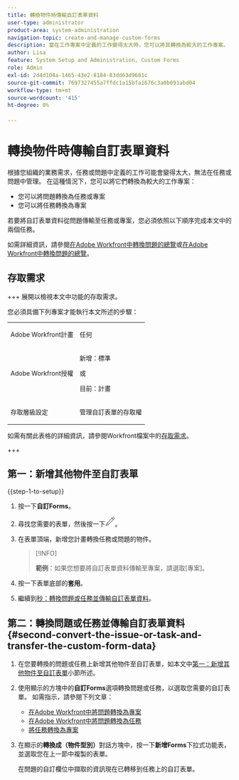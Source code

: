```yaml
---
title: 轉換物件時傳輸自訂表單資料
user-type: administrator
product-area: system-administration
navigation-topic: create-and-manage-custom-forms
description: 當在工作專案中定義的工作變得太大時，您可以將其轉換為較大的工作專案。
author: Lisa
feature: System Setup and Administration, Custom Forms
role: Admin
exl-id: 2d4d104a-1465-43e2-8184-83dd63d9681c
source-git-commit: 7697327455a7ffdc1a15bfa1676c3a0b091abd04
workflow-type: tm+mt
source-wordcount: '415'
ht-degree: 0%

---
```


# 轉換物件時傳輸自訂表單資料

根據您組織的業務需求，任務或問題中定義的工作可能會變得太大，無法在任務或問題中管理。 在這種情況下，您可以將它們轉換為較大的工作專案：

* 您可以將問題轉換為任務或專案
* 您可以將任務轉換為專案

若要將自訂表單資料從問題傳輸至任務或專案，您必須依照以下順序完成本文中的兩個任務。

如需詳細資訊，請參閱[在Adobe Workfront中轉換問題的總覽](../../../manage-work/issues/convert-issues/convert-issues.md)或[在Adobe Workfront中轉換問題的總覽](../../../manage-work/issues/convert-issues/convert-issues.md)。

## 存取需求

+++ 展開以檢視本文中功能的存取需求。

您必須具備下列專案才能執行本文所述的步驟：

<table style="table-layout:auto"> 
 <col> 
 <col> 
 <tbody> 
  <tr data-mc-conditions=""> 
   <td role="rowheader"> <p>Adobe Workfront計畫</p> </td> 
   <td>任何</td> 
  </tr> 
  <tr> 
   <td role="rowheader">Adobe Workfront授權</td> 
   <td>
   <p>新增：標準</p>
   <p>或</p>
   <p>目前：計畫</p></td> 
  </tr> 
  <tr data-mc-conditions=""> 
   <td role="rowheader">存取層級設定</td> 
   <td> <p>管理自訂表單的存取權</p> </td> 
  </tr> 
 </tbody> 
</table>

如需有關此表格的詳細資訊，請參閱Workfront檔案中的[存取需求](/help/quicksilver/administration-and-setup/add-users/access-levels-and-object-permissions/access-level-requirements-in-documentation.md)。

+++

## 第一：新增其他物件至自訂表單

{{step-1-to-setup}}

1. 按一下&#x200B;**自訂Forms**。
1. 尋找您需要的表單，然後按一下![編輯圖示](assets/edit-icon.png)。
1. 在表單頂端，新增您計畫轉換任務或問題的物件。

   >[!INFO]
   >
   >**範例**：如果您想要將自訂表單資料傳輸至專案，請選取[專案]。

1. 按一下表單底部的&#x200B;**套用**。

1. 繼續到[秒：轉換問題或任務並傳輸自訂表單資料](#second-convert-the-issue-or-task-and-transfer-the-custom-form-data)。

## 第二：轉換問題或任務並傳輸自訂表單資料 {#second-convert-the-issue-or-task-and-transfer-the-custom-form-data}

1. 在您要轉換的問題或任務上新增其他物件至自訂表單，如本文中[第一：新增其他物件至自訂表單](#first-add-additonal-objects-to-the-custom-form)小節所述。
1. 使用顯示的方塊中的&#x200B;**自訂Forms**&#x200B;選項轉換問題或任務，以選取您需要的自訂表單。 如需指示，請參閱下列文章：

   * [在Adobe Workfront中將問題轉換為專案](../../../manage-work/issues/convert-issues/convert-issue-to-project.md)
   * [在Adobe Workfront中將問題轉換為任務](../../../manage-work/issues/convert-issues/convert-issue-to-task.md)
   * [將任務轉換為專案](../../../manage-work/tasks/manage-tasks/convert-task-to-project.md)

1. 在顯示的&#x200B;**轉換成（物件型別）**&#x200B;對話方塊中，按一下&#x200B;**新增Forms**&#x200B;下拉式功能表，並選取您在上一節中複製的表單。

   在問題的自訂欄位中擷取的資訊現在已轉移到任務上的自訂表單。


<!--
## First: Copy the custom form {#first-copy-the-custom-form}

First you need to make sure that you retain any custom form data on a task or issue you want to convert. Because the custom form data must be an exact match on the converted item, it is best practice to duplicate the form so that you can attach it to the new object.

>[!TIP]
>
>Another way to retain custom form data in this situation is to add the larger object type to the custom form. For instructions, see [Create a custom form](/help/quicksilver/administration-and-setup/customize-workfront/create-manage-custom-forms/form-designer/design-a-form/design-a-form.md).

1. Click the **Main Menu** icon ![](assets/main-menu-icon.png) in the upper-right corner of Adobe Workfront, then click **Setup** ![](assets/gear-icon-settings.png).

1. Click **Custom Forms**.
1. Select the task- or issue-type custom form, then click **Copy**.
1. In the **Custom Form** dialog box, specify a name for the new form.  

1. From the **Form Type** drop-down menu, select the type of object you want to create the new custom form for

   **Example:** If you want to transfer the custom form data to a project, select Project.

1. Click **Copy Form**.

   This copied custom form can now be attached to a task or project.

1. Continue on to [Second: Convert the issue or task and transfer the custom form data](#second-convert-the-issue-or-task-and-transfer-the-custom-form-data).
-->